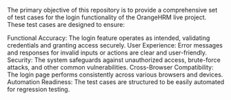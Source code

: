 The primary objective of this repository is to provide a comprehensive set of test cases for the login functionality of the OrangeHRM live project. These test cases are designed to ensure:

Functional Accuracy: The login feature operates as intended, validating credentials and granting access securely.
User Experience: Error messages and responses for invalid inputs or actions are clear and user-friendly.
Security: The system safeguards against unauthorized access, brute-force attacks, and other common vulnerabilities.
Cross-Browser Compatibility: The login page performs consistently across various browsers and devices.
Automation Readiness: The test cases are structured to be easily automated for regression testing.
